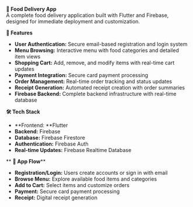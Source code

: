 **🍕 Food Delivery App**
<br/> A complete food delivery application built with Flutter and Firebase, designed for immediate deployment and customization.

**🚀 Features**
- **User Authentication:** Secure email-based registration and login system <br/>
- **Menu Browsing:** Interactive menu with food categories and detailed item views <br/>
- **Shopping Cart:** Add, remove, and modify items with real-time cart updates <br/>
- **Payment Integration:** Secure card payment processing <br/>
- **Order Management:** Real-time order tracking and status updates <br/>
- **Receipt Generation:** Automated receipt creation with order summaries <br/>
- **Firebase Backend:** Complete backend infrastructure with real-time database <br/>

**🛠️ Tech Stack** <br/>
- **Frontend: **Flutter <br/>
- **Backend:** Firebase
- **Database:** Firebase Firestore
- **Authentication:** Firebase Auth
- **Real-time Updates:** Firebase Realtime Database

**
**📱 App Flow****
- **Registration/Login:** Users create accounts or sign in with email
- **Browse Menu:** Explore available food items and categories
- **Add to Cart:** Select items and customize orders
- **Payment:** Secure card payment processing
- **Receipt:** Digital receipt generation

